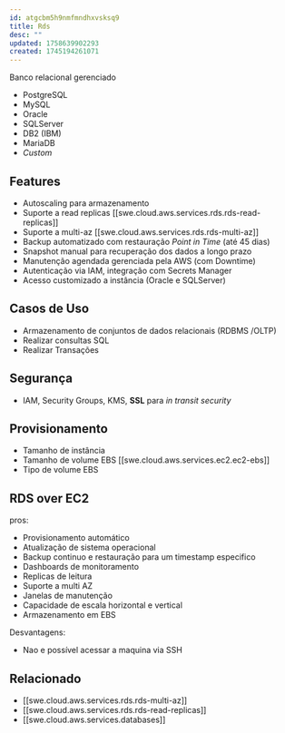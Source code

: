 ```yaml
---
id: atgcbm5h9nmfmndhxvsksq9
title: Rds
desc: ""
updated: 1758639902293
created: 1745194261071
---
```


Banco relacional gerenciado

- PostgreSQL
- MySQL
- Oracle
- SQLServer
- DB2 (IBM)
- MariaDB
- _Custom_

## Features

- Autoscaling para armazenamento
- Suporte a read replicas [[swe.cloud.aws.services.rds.rds-read-replicas]]
- Suporte a multi-az [[swe.cloud.aws.services.rds.rds-multi-az]]
- Backup automatizado com restauração _Point in Time_ (até 45 dias)
- Snapshot manual para recuperação dos dados a longo prazo
- Manutenção agendada gerenciada pela AWS (com Downtime)
- Autenticação via IAM, integração com Secrets Manager
- Acesso customizado a instância (Oracle e SQLServer)

## Casos de Uso

- Armazenamento de conjuntos de dados relacionais (RDBMS /OLTP)
- Realizar consultas SQL
- Realizar Transações

## Segurança

- IAM, Security Groups, KMS, **SSL** para _in transit security_

## Provisionamento

- Tamanho de instância
- Tamanho de volume EBS [[swe.cloud.aws.services.ec2.ec2-ebs]]
- Tipo de volume EBS

## RDS over EC2

pros:

- Provisionamento automático
- Atualização de sistema operacional
- Backup continuo e restauração para um timestamp especifico
- Dashboards de monitoramento
- Replicas de leitura
- Suporte a multi AZ
- Janelas de manutenção
- Capacidade de escala horizontal e vertical
- Armazenamento em EBS

Desvantagens:

- Nao e possível acessar a maquina via SSH

## Relacionado

- [[swe.cloud.aws.services.rds.rds-multi-az]]
- [[swe.cloud.aws.services.rds.rds-read-replicas]]
- [[swe.cloud.aws.services.databases]]
